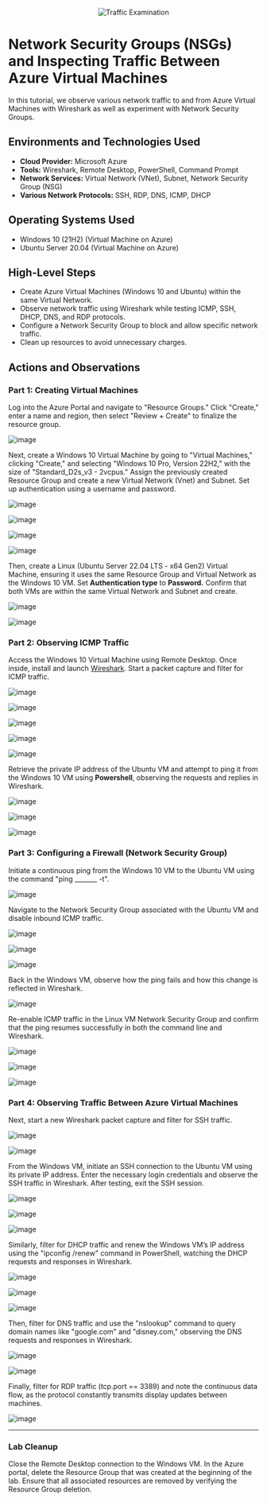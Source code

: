 <p align="center">
<img src="https://i.imgur.com/Ua7udoS.png" alt="Traffic Examination"/>
</p>

<h1>Network Security Groups (NSGs) and Inspecting Traffic Between Azure Virtual Machines</h1>
In this tutorial, we observe various network traffic to and from Azure Virtual Machines with Wireshark as well as experiment with Network Security Groups. <br />




<h2>Environments and Technologies Used</h2>

- <strong>Cloud Provider:</strong> Microsoft Azure
- <strong>Tools:</strong> Wireshark, Remote Desktop, PowerShell, Command Prompt
- <strong>Network Services:</strong> Virtual Network (VNet), Subnet, Network Security Group (NSG)
- <strong>Various Network Protocols:</strong> SSH, RDP, DNS, ICMP, DHCP




<h2>Operating Systems Used </h2>

- Windows 10 (21H2) (Virtual Machine on Azure)
- Ubuntu Server 20.04 (Virtual Machine on Azure)




<h2>High-Level Steps</h2>

- Create Azure Virtual Machines (Windows 10 and Ubuntu) within the same Virtual Network.
- Observe network traffic using Wireshark while testing ICMP, SSH, DHCP, DNS, and RDP protocols.
- Configure a Network Security Group to block and allow specific network traffic.
- Clean up resources to avoid unnecessary charges.






<h2>Actions and Observations</h2>

<h3>Part 1: Creating Virtual Machines</h3>

<p>
Log into the Azure Portal and navigate to "Resource Groups." Click "Create," enter a name and region, then select "Review + Create" to finalize the resource group. 
</p>

![image](https://github.com/user-attachments/assets/db063212-d225-43fe-a8d7-10f120b47465)


<p>
Next, create a Windows 10 Virtual Machine by going to "Virtual Machines," clicking "Create," and selecting "Windows 10 Pro, Version 22H2," with the size of "Standard_D2s_v3 - 2vcpus." Assign the previously created Resource Group and create a new Virtual Network (Vnet) and Subnet. Set up authentication using a username and password. 
</p>

![image](https://github.com/user-attachments/assets/d31fc699-bed7-418a-8cd7-89dddb257f22)

![image](https://github.com/user-attachments/assets/1b2686e3-1087-4fbb-969b-2961fac48f44)

![image](https://github.com/user-attachments/assets/feb02eb5-82e5-4e2e-923f-8238116096f0)

![image](https://github.com/user-attachments/assets/128d02bd-2caa-4b8b-955e-7383da93d63b)

<p>
Then, create a Linux (Ubuntu Server 22.04 LTS - x64 Gen2) Virtual Machine, ensuring it uses the same Resource Group and Virtual Network as the Windows 10 VM. Set <strong>Authentication type</strong> to <strong>Password.</strong> Confirm that both VMs are within the same Virtual Network and Subnet and create.
</p>

![image](https://github.com/user-attachments/assets/f57ecde8-c1f4-4594-86ab-460c2cb75abe)

![image](https://github.com/user-attachments/assets/ca7e791e-34a6-4fe6-ba45-fffbaf436531)

<h3>Part 2: Observing ICMP Traffic</h3>

<p>Access the Windows 10 Virtual Machine using Remote Desktop. Once inside, install and launch <a href="https://www.wireshark.org" target="_blank">Wireshark</a>. Start a packet capture and filter for ICMP traffic.</p>

![image](https://github.com/user-attachments/assets/e1419d49-9b03-406a-83a7-619a2057fdd7)

![image](https://github.com/user-attachments/assets/7f4b6246-cf5e-45bb-b3df-81e9f3dd48d6)

![image](https://github.com/user-attachments/assets/32a2003d-3271-4284-afa2-09c2d8e1a3ca)

![image](https://github.com/user-attachments/assets/b5024bfc-c58e-4a4d-8309-b43e85e43aa6)

![image](https://github.com/user-attachments/assets/9d3d5c3a-b382-4992-b9d8-60353c15e331)


<p>Retrieve the private IP address of the Ubuntu VM and attempt to ping it from the Windows 10 VM using <strong>Powershell</strong>, observing the requests and replies in Wireshark.</p>

![image](https://github.com/user-attachments/assets/748ef327-dfc4-4c77-a2e0-695e9faee2be)

![image](https://github.com/user-attachments/assets/2be29573-ae86-4774-89e1-c4439cb55a54)

![image](https://github.com/user-attachments/assets/cf43f1a6-4207-4aa3-bb19-48f2dcb32e83)


<h3>Part 3: Configuring a Firewall (Network Security Group)</h3>

<p>Initiate a continuous ping from the Windows 10 VM to the Ubuntu VM using the command "ping _______ -t".</p>

![image](https://github.com/user-attachments/assets/fc5480be-4faf-4e66-a11d-758b42edd79a)


<p>Navigate to the Network Security Group associated with the Ubuntu VM and disable inbound ICMP traffic.</p>

![image](https://github.com/user-attachments/assets/7534b0f3-9639-4950-860f-c77193719fcb)

![image](https://github.com/user-attachments/assets/f6395bf6-4431-4566-b040-434c2753cb09)

![image](https://github.com/user-attachments/assets/04a064f3-0971-4d06-8853-853579ed99ff)


<p>Back in the Windows VM, observe how the ping fails and how this change is reflected in Wireshark.</p>

![image](https://github.com/user-attachments/assets/97f89e34-fdb9-42a6-8b2f-faa1a4e72646)

  
<p>Re-enable ICMP traffic in the Linux VM Network Security Group and confirm that the ping resumes successfully in both the command line and Wireshark.</p>

![image](https://github.com/user-attachments/assets/3a3084de-77e5-4d13-ad32-8308cae28071)

![image](https://github.com/user-attachments/assets/b5df7366-ea7f-41f4-b62d-5fde5070ad3f)

![image](https://github.com/user-attachments/assets/8ec46078-0404-4a89-94cb-71774707b0f6)



<h3>Part 4: Observing Traffic Between Azure Virtual Machines</h3>

<p>Next, start a new Wireshark packet capture and filter for SSH traffic.</p>

![image](https://github.com/user-attachments/assets/97b6d56d-ecca-4ac9-b89b-dc823c3d1ad8)

![image](https://github.com/user-attachments/assets/75aa58c9-e91f-423c-b213-89c52f6ee953)

 
<p>From the Windows VM, initiate an SSH connection to the Ubuntu VM using its private IP address. Enter the necessary login credentials and observe the SSH traffic in Wireshark. After testing, exit the SSH session.</p>

![image](https://github.com/user-attachments/assets/93004031-3eef-4b18-8cde-f65b315c5fb0)

![image](https://github.com/user-attachments/assets/c7450ad9-121e-4151-9847-8f9362b8c814)

![image](https://github.com/user-attachments/assets/28464560-6fcd-47db-94e5-95ea536e5fca)


<p>Similarly, filter for DHCP traffic and renew the Windows VM’s IP address using the "ipconfig /renew" command in PowerShell, watching the DHCP requests and responses in Wireshark.</p> 

![image](https://github.com/user-attachments/assets/7da8de65-22f9-428c-8936-c047aaca8512)

![image](https://github.com/user-attachments/assets/fed64dfe-aa0e-475d-aa62-ca04a5712034)

![image](https://github.com/user-attachments/assets/eec38df4-0a18-41f7-ae5b-ac11833aa984)


<p>Then, filter for DNS traffic and use the "nslookup" command to query domain names like "google.com" and "disney.com," observing the DNS requests and responses in Wireshark.</p>

![image](https://github.com/user-attachments/assets/9f6bdc66-b400-4458-b597-fe8fb3712714)

![image](https://github.com/user-attachments/assets/5b203745-8b29-4515-9428-87c48763314c)



<p>Finally, filter for RDP traffic (tcp.port == 3389) and note the continuous data flow, as the protocol constantly transmits display updates between machines.</p>

![image](https://github.com/user-attachments/assets/e016148c-6b5d-47a8-a215-7340dacd92e9)

<hr>

<h3>Lab Cleanup</h3>

<p>Close the Remote Desktop connection to the Windows VM. In the Azure portal, delete the Resource Group that was created at the beginning of the lab. Ensure that all associated resources are removed by verifying the Resource Group deletion.</p>


